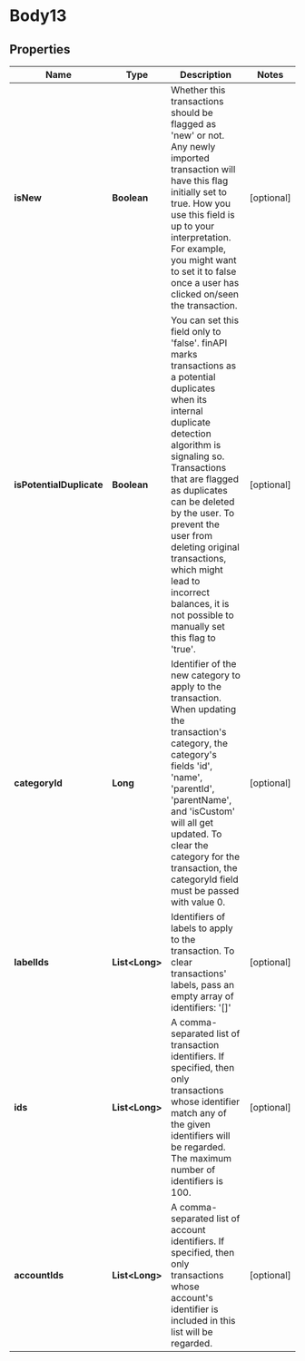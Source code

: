 
# Body13

## Properties
Name | Type | Description | Notes
------------ | ------------- | ------------- | -------------
**isNew** | **Boolean** | Whether this transactions should be flagged as &#39;new&#39; or not. Any newly imported transaction will have this flag initially set to true. How you use this field is up to your interpretation. For example, you might want to set it to false once a user has clicked on/seen the transaction. |  [optional]
**isPotentialDuplicate** | **Boolean** | You can set this field only to &#39;false&#39;. finAPI marks transactions as a potential duplicates  when its internal duplicate detection algorithm is signaling so. Transactions that are flagged as duplicates can be deleted by the user. To prevent the user from deleting original transactions, which might lead to incorrect balances, it is not possible to manually set this flag to &#39;true&#39;. |  [optional]
**categoryId** | **Long** | Identifier of the new category to apply to the transaction. When updating the transaction&#39;s category, the category&#39;s fields &#39;id&#39;, &#39;name&#39;, &#39;parentId&#39;, &#39;parentName&#39;, and &#39;isCustom&#39; will all get updated. To clear the category for the transaction, the categoryId field must be passed with value 0. |  [optional]
**labelIds** | **List&lt;Long&gt;** | Identifiers of labels to apply to the transaction. To clear transactions&#39; labels, pass an empty array of identifiers: &#39;[]&#39; |  [optional]
**ids** | **List&lt;Long&gt;** | A comma-separated list of transaction identifiers. If specified, then only transactions whose identifier match any of the given identifiers will be regarded. The maximum number of identifiers is 100. |  [optional]
**accountIds** | **List&lt;Long&gt;** | A comma-separated list of account identifiers. If specified, then only transactions whose account&#39;s identifier is included in this list will be regarded. |  [optional]



